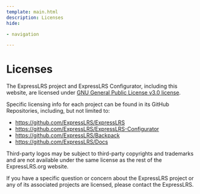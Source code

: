 ```yaml
---
template: main.html
description: Licenses
hide:

- navigation

---
```


# Licenses

The ExpressLRS project and ExpressLRS Configurator, including this website, are licensed under [GNU General Public
License v3.0 license](https://github.com/ExpressLRS/ExpressLRS/blob/master/LICENSE).

Specific licensing info for each project can be found in its GitHub Repositories, including, but not limited to:

* https://github.com/ExpressLRS/ExpressLRS
* https://github.com/ExpressLRS/ExpressLRS-Configurator
* https://github.com/ExpressLRS/Backpack
* https://github.com/ExpressLRS/Docs

Third-party logos may be subject to third-party copyrights and trademarks and are not available under the same license
as the rest of the ExpressLRS.org website.

If you have a specific question or concern about the ExpressLRS project or any of its associated projects are licensed,
please contact the ExpressLRS.
